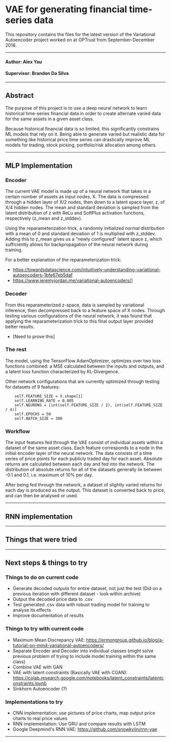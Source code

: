 # VAE for generating financial time-series data

This repository contains the files for the latest version of the Variational Autoencoder 
project worked on at OPTrust from September-December 2018.

---------------------------------------------------------------------------------------------------------

#### Author: Alex Yau

#### Supervisor: Brandon Da Silva

---------------------------------------------------------------------------------------------------------

## Abstract

The purpose of this project is to use a deep neural network to learn historical 
time-series financial data in order to create alternate varied data for the same assets in a given asset class.

Because historical financial data is so limited, this significantly constrains ML models that rely on it.
Being able to generate varied but realistic data for something like historical price time series 
can drastically improve ML models for trading, stock picking, portfolio/risk allocation among others.

---------------------------------------------------------------------------------------------------------

## MLP Implementation

### Encoder
The current VAE model is made up of a neural network that takes in a certain number of assets as input nodes, X. 
The data is compressed through a hidden layer of X/2 nodes, then down to a latent space layer, z, of X/4 hidden nodes. 
The mean and standard deviation is sampled from the latent distribution of z with ReLu and SoftPlus activation functions, respectively
(z_mean and z_stddev).

Using the reparameterization trick, a randomly initialized normal distribution with a mean of 0 and standard deviation of 1 
is multiplied with z_stddev. Adding this to z_mean gives us a "newly configured" latent space z, which sufficiently allows for
backpropagation of the neural network during training. 

For a better explanation of the reparameterization trick: 
*   https://towardsdatascience.com/intuitively-understanding-variational-autoencoders-1bfe67eb5daf
*   https://www.jeremyjordan.me/variational-autoencoders/]

### Decoder
From this reparameterized z-space, data is sampled by variational inference, then decompressed back to a feature space of X nodes.
Through testing various configurations of the neural network, it was found that applying the reparameterization trick 
to this final output layer provided better results.
*   [Need to prove this]

### The rest
The model, using the TensorFlow AdamOptimizer, optimizes over two loss functions combined:
a MSE calculated between the inputs and outputs, and a latent loss function characterized by KL-Divergence. 

Other network configurations that are currently optimized through testing for datasets of 9 features:

        self.FEATURE_SIZE = X.shape[1] 
        self.LEARNING_RATE = 0.005
        self.NEURONS = [int(self.FEATURE_SIZE / 2), int(self.FEATURE_SIZE / 4)]
        self.EPOCHS = 50
        self.BATCH_SIZE = 300

### Workflow
The input features fed through the VAE consist of individual assets within a dataset of the same asset class.
Each feature corresponds to a node in the initial encoder layer of the neural network. 
The data consists of a time series of price points for each publicly traded day for each asset.
Absolute returns are calculated between each day and fed into the network. 
The distribution of absolute returns for all of the datasets generally lie between -0.1 and 0.1, i.e. maximum of 10% per day.

After being fed through the network, a dataset of slightly varied returns for each day is produced as the output.
This dataset is converted back to price, and can then be analysed or used.

---------------------------------------------------------------------------------------------------------

## RNN implementation



---------------------------------------------------------------------------------------------------------

## Things that were tried



---------------------------------------------------------------------------------------------------------

## Next steps & things to try

### Things to do on current code
*   Generate decoded outputs for entire dataset, not just the test  (Did on a previous iteration with different dataset - look within archive)
*   Output the decoded price data to .csv
*   Test generated .csv data with robust trading model for training to analyse its effects
*   Improve documentation of results

### Things to try with current code
*   Maximum Mean Discrepancy VAE: https://ermongroup.github.io/blog/a-tutorial-on-mmd-variational-autoencoders/ 
*   Separate Encoder and Decoder into individual classes (might solve previous problem of trying to include model training within the same class)
*   Combine VAE with GAN 
*   VAE with latent constraints (Basically VAE with CGAN): https://colab.research.google.com/notebooks/latent_constraints/latentconstraints.ipynb 
*   Sinkhorn Autoencoder (?)

### Implementations to try
*   CNN implementation: use pictures of price charts, map output price charts to real price values
*   RNN implementation: Use GRU and compare results with LSTM
*   Google Deepmind's RNN VAE: https://github.com/snowkylin/rnn-vae

---------------------------------------------------------------------------------------------------------
